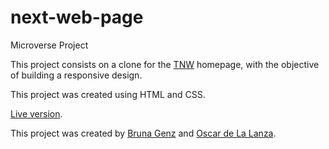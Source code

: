 # next-web-page

Microverse Project

This project consists on a clone for the [TNW](https://thenextweb.com/) homepage, with the objective of building a responsive design.

This project was created using HTML and CSS.

[Live version](https://rawcdn.githack.com/bruna-genz/next-web-page/cdcfb76b7b27b6372e1ebdf849f76abe1892d3dc/index.html).

This project was created by [Bruna Genz](https://github.com/bruna-genz) and [Oscar de La Lanza](https://github.com/oscardelalanza). 
